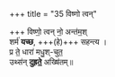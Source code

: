 +++
title = "35 विष्णो त्वन्"

+++
विष्णो॒ त्वन् नो॒ अन्त॑म॒श्  
शर्म॑ **यच्छ**, +++(हे)+++ सहन्त्य ।   
प्र ते॒ धारा॑ मधु॒श्-चुत॒  
उथ्स॑न् **दुह्रते॒** अख्षि॑तम्॥